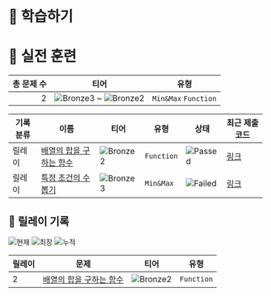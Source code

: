 # 📖 학습하기

# 🥇 실전 훈련
|총 문제 수|티어|유형|
|---:|---|---|
|2|![Bronze3][b3] ~ ![Bronze2][b2]|`Min&Max` `Function`|

|기록분류|이름|티어|유형|상태|최근 제출 코드|
|---|---|---|---|---|---|
|릴레이|[배열의 합을 구하는 함수](https://www.codetree.ai/training-field/search/problems/function-to-find-sum-of-arrays)|![Bronze2][b2]|`Function`|![Passed][passed]|[링크](https://github.com/skwldwld/codetree/blob/main/241206/%EB%B0%B0%EC%97%B4%EC%9D%98%20%ED%95%A9%EC%9D%84%20%EA%B5%AC%ED%95%98%EB%8A%94%20%ED%95%A8%EC%88%98/function-to-find-sum-of-arrays.cpp)|
|릴레이|[특정 조건의 수 뽑기](https://www.codetree.ai/training-field/search/problems/draw-number-of-specific-conditions)|![Bronze3][b3]|`Min&Max`|![Failed][failed]|[링크](https://github.com/skwldwld/codetree/blob/main/241206/%ED%8A%B9%EC%A0%95%20%EC%A1%B0%EA%B1%B4%EC%9D%98%20%EC%88%98%20%EB%BD%91%EA%B8%B0/draw-number-of-specific-conditions.cpp)|


## 🏃 릴레이 기록
![현재](https://img.shields.io/badge/현재_릴레이-2-%235cb85c.svg?for-the-badge)
![최장](https://img.shields.io/badge/최장_릴레이-2-%23E34F26.svg?for-the-badge)
![누적](https://img.shields.io/badge/누적_릴레이-2-%2300599C.svg?for-the-badge)

|릴레이|문제|티어|유형|
|---|---|---|---|
|2|[배열의 합을 구하는 함수](https://www.codetree.ai/training-field/search/problems/function-to-find-sum-of-arrays)|![Bronze2][b2]|`Function`|










[b5]: https://img.shields.io/badge/Bronze_5-%235D3E31.svg
[b4]: https://img.shields.io/badge/Bronze_4-%235D3E31.svg
[b3]: https://img.shields.io/badge/Bronze_3-%235D3E31.svg
[b2]: https://img.shields.io/badge/Bronze_2-%235D3E31.svg
[b1]: https://img.shields.io/badge/Bronze_1-%235D3E31.svg
[s5]: https://img.shields.io/badge/Silver_5-%23394960.svg
[s4]: https://img.shields.io/badge/Silver_4-%23394960.svg
[s3]: https://img.shields.io/badge/Silver_3-%23394960.svg
[s2]: https://img.shields.io/badge/Silver_2-%23394960.svg
[s1]: https://img.shields.io/badge/Silver_1-%23394960.svg
[g5]: https://img.shields.io/badge/Gold_5-%23FFC433.svg
[g4]: https://img.shields.io/badge/Gold_4-%23FFC433.svg
[g3]: https://img.shields.io/badge/Gold_3-%23FFC433.svg
[g2]: https://img.shields.io/badge/Gold_2-%23FFC433.svg
[g1]: https://img.shields.io/badge/Gold_1-%23FFC433.svg
[p5]: https://img.shields.io/badge/Platinum_5-%2376DDD8.svg
[p4]: https://img.shields.io/badge/Platinum_4-%2376DDD8.svg
[p3]: https://img.shields.io/badge/Platinum_3-%2376DDD8.svg
[p2]: https://img.shields.io/badge/Platinum_2-%2376DDD8.svg
[p1]: https://img.shields.io/badge/Platinum_1-%2376DDD8.svg
[passed]: https://img.shields.io/badge/Passed-%23009D27.svg
[failed]: https://img.shields.io/badge/Failed-%23D24D57.svg
[easy]: https://img.shields.io/badge/쉬움-%235cb85c.svg?for-the-badge
[medium]: https://img.shields.io/badge/보통-%23FFC433.svg?for-the-badge
[hard]: https://img.shields.io/badge/어려움-%23D24D57.svg?for-the-badge